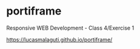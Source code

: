 # portiframe
Responsive WEB Development - Class 4/Exercise 1

https://lucasmalaguti.github.io/portiframe/
